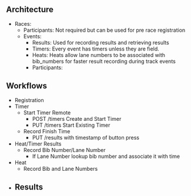 

## Architecture

- Races:
    - Participants: Not required but can be used for pre race registration
    - Events:
        - Results: Used for recording results and retrieving results
        - Timers: Every event has timers unless they are field.
        - Heats: Heats allow lane numbers to be associated with bib_numbers for faster result recording during track events
        - Participants:




## Workflows

- Registration
- Timer
    - Start Timer Remote
        - POST /timers Create and Start Timer
        - PUT /timers Start Existing Timer
    - Record Finish Time
        - PUT /results with timestamp of button press
- Heat/Timer Results
    - Record Bib Number/Lane Number
        - If Lane Number lookup bib number and associate it with time
- Heat
    - Record Bib and Lane Numbers
- Results
    -